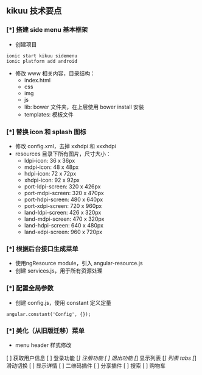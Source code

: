 ## kikuu 技术要点

### [*] 搭建 side menu 基本框架

* 创建项目
```
ionic start kikuu sidemenu
ionic platform add android
```
* 修改 www 相关内容，目录结构：
    * index.html
    * css
    * img
    * js
    * lib: bower 文件夹，在上层使用 bower install 安装
    * templates: 模板文件

### [*] 替换 icon 和 splash 图标

* 修改 config.xml，去掉 xxhdpi 和 xxxhdpi
* resources 目录下所有图片，尺寸大小：
    * ldpi-icon: 36 x 36px
    * mdpi-icon: 48 x 48px
    * hdpi-icon: 72 x 72px
    * xhdpi-icon: 92 x 92px
    * port-ldpi-screen: 320 x 426px
    * port-mdpi-screen: 320 x 470px
    * port-hdpi-screen: 480 x 640px
    * port-xdpi-screen: 720 x 960px
    * land-ldpi-screen: 426 x 320px
    * land-mdpi-screen: 470 x 320px
    * land-hdpi-screen: 640 x 480px
    * land-xdpi-screen: 960 x 720px

### [*] 根据后台接口生成菜单

* 使用ngResource module，引入 angular-resource.js
* 创建 services.js，用于所有资源处理

### [*] 配置全局参数

* 创建 config.js，使用 constant 定义定量
```
angular.constant('Config', {});
```

### [*] 美化（从旧版迁移）菜单

* menu header 样式修改

[ ] 获取用户信息
[ ] 登录功能
[*] 注册功能
[ ] 退出功能
[*] 显示列表
[*] 列表 tabs
[*] 滑动切换
[ ] 显示详情
[ ] 二维码插件
[ ] 分享插件
[ ] 搜索
[ ] 购物车
